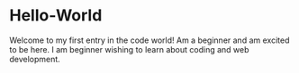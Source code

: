 # Hello-World
Welcome to my first entry in the code world! Am a beginner and am excited to be here.
I am beginner wishing to learn about coding and web development.
